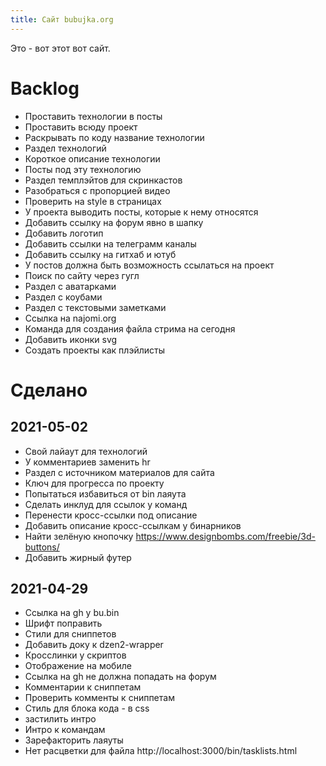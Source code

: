 ```yaml
---
title: Сайт bubujka.org
---
```


Это - вот этот вот сайт.

# Backlog
- Проставить технологии в посты
- Проставить всюду проект
- Раскрывать по коду название технологии
- Раздел технологий
- Короткое описание технологии
- Посты под эту технологию
- Раздел темплэйтов для скринкастов
- Разобраться с пропорцией видео
- Проверить на style в страницах
- У проекта выводить посты, которые к нему относятся
- Добавить ссылку на форум явно в шапку
- Добавить логотип
- Добавить ссылки на телеграмм каналы
- Добавить ссылку на гитхаб и ютуб
- У постов должна быть возможность ссылаться на проект
- Поиск по сайту через гугл
- Раздел с аватарками
- Раздел с коубами
- Раздел с текстовыми заметками
- Ссылка на najomi.org
- Команда для создания файла стрима на сегодня
- Добавить иконки svg
- Создать проекты как плэйлисты

# Сделано

## 2021-05-02
- Свой лайаут для технологий
- У комментариев заменить hr
- Раздел с источником материалов для сайта
- Ключ для прогресса по проекту
- Попытаться избавиться от bin лаяута
- Сделать инклуд для ссылок у команд
- Перенести кросс-ссылки под описание
- Добавить описание кросс-ссылкам у бинарников
- Найти зелёную кнопочку https://www.designbombs.com/freebie/3d-buttons/
- Добавить жирный футер

## 2021-04-29
- Ссылка на gh у bu.bin
- Шрифт поправить
- Стили для сниппетов
- Добавить доку к dzen2-wrapper
- Кросслинки у скриптов
- Отображение на мобиле
- Ссылка на gh не должна попадать на форум
- Комментарии к сниппетам
- Проверить комменты к сниппетам
- Стиль для блока кода - в css
- застилить интро
- Интро к командам
- Зарефакторить лаяуты
- Нет расцветки для файла http://localhost:3000/bin/tasklists.html

